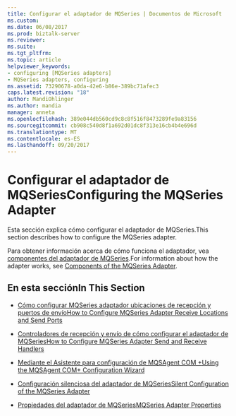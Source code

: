 ```yaml
---
title: Configurar el adaptador de MQSeries | Documentos de Microsoft
ms.custom: 
ms.date: 06/08/2017
ms.prod: biztalk-server
ms.reviewer: 
ms.suite: 
ms.tgt_pltfrm: 
ms.topic: article
helpviewer_keywords:
- configuring [MQSeries adapters]
- MQSeries adapters, configuring
ms.assetid: 73290678-a0da-42e6-b86e-389bc71afec3
caps.latest.revision: "18"
author: MandiOhlinger
ms.author: mandia
manager: anneta
ms.openlocfilehash: 389e044db560cd9c8c8f516f8473289fe9a83156
ms.sourcegitcommit: cb908c540d8f1a692d01dc8f313e16cb4b4e696d
ms.translationtype: MT
ms.contentlocale: es-ES
ms.lasthandoff: 09/20/2017
---
```

# <a name="configuring-the-mqseries-adapter"></a><span data-ttu-id="1a7ad-102">Configurar el adaptador de MQSeries</span><span class="sxs-lookup"><span data-stu-id="1a7ad-102">Configuring the MQSeries Adapter</span></span>
<span data-ttu-id="1a7ad-103">Esta sección explica cómo configurar el adaptador de MQSeries.</span><span class="sxs-lookup"><span data-stu-id="1a7ad-103">This section describes how to configure the MQSeries adapter.</span></span>  
  
 <span data-ttu-id="1a7ad-104">Para obtener información acerca de cómo funciona el adaptador, vea [componentes del adaptador de MQSeries](../core/components-of-the-mqseries-adapter.md).</span><span class="sxs-lookup"><span data-stu-id="1a7ad-104">For information about how the adapter works, see [Components of the MQSeries Adapter](../core/components-of-the-mqseries-adapter.md).</span></span>  
  
## <a name="in-this-section"></a><span data-ttu-id="1a7ad-105">En esta sección</span><span class="sxs-lookup"><span data-stu-id="1a7ad-105">In This Section</span></span>  
  
-   [<span data-ttu-id="1a7ad-106">Cómo configurar MQSeries adaptador ubicaciones de recepción y puertos de envío</span><span class="sxs-lookup"><span data-stu-id="1a7ad-106">How to Configure MQSeries Adapter Receive Locations and Send Ports</span></span>](../core/how-to-configure-mqseries-adapter-receive-locations-and-send-ports.md)  
  
-   [<span data-ttu-id="1a7ad-107">Controladores de recepción y envío de cómo configurar el adaptador de MQSeries</span><span class="sxs-lookup"><span data-stu-id="1a7ad-107">How to Configure MQSeries Adapter Send and Receive Handlers</span></span>](../core/how-to-configure-mqseries-adapter-send-and-receive-handlers.md)  
  
-   [<span data-ttu-id="1a7ad-108">Mediante el Asistente para configuración de MQSAgent COM +</span><span class="sxs-lookup"><span data-stu-id="1a7ad-108">Using the MQSAgent COM+ Configuration Wizard</span></span>](../core/using-the-mqsagent-com-configuration-wizard.md)  
  
-   [<span data-ttu-id="1a7ad-109">Configuración silenciosa del adaptador de MQSeries</span><span class="sxs-lookup"><span data-stu-id="1a7ad-109">Silent Configuration of the MQSeries Adapter</span></span>](../core/silent-configuration-of-the-mqseries-adapter.md)  
  
-   [<span data-ttu-id="1a7ad-110">Propiedades del adaptador de MQSeries</span><span class="sxs-lookup"><span data-stu-id="1a7ad-110">MQSeries Adapter Properties</span></span>](../core/mqseries-adapter-properties.md)